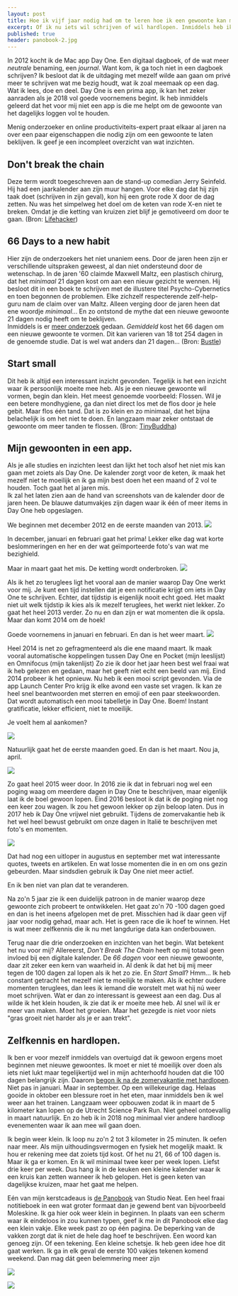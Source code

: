 ```yaml
---
layout: post
title: Hoe ik vijf jaar nodig had om te leren hoe ik een gewoonte kan maken
excerpt: Of ik nu iets wil schrijven of wil hardlopen. Inmiddels heb ik wel wat meer over mezelf geleerd...
published: true
header: panobook-2.jpg
---
```

In 2012 kocht ik de Mac app Day One. Een digitaal dagboek, of de wat meer _neutrale_ benaming, een *journal*. Want kom, ik ga toch niet in een dagboek schrijven? Ik besloot dat ik de uitdaging met mezelf wilde aan gaan om privé meer te schrijven wat me bezig houdt, wat ik zoal meemaak op een dag. Wat ik lees, doe en deel. Day One is een prima app, ik kan het zeker aanraden als je 2018 vol goede voornemens begint. Ik heb inmiddels geleerd dat het voor mij niet een app is die me helpt om de gewoonte van het dagelijks loggen vol te houden. 
  
Menig onderzoeker en online productiviteits-expert praat elkaar al jaren na over een paar eigenschappen die nodig zijn om een gewoonte te laten beklijven. Ik geef je een incompleet overzicht van wat inzichten.

## Don't break the chain
Deze term wordt toegeschreven aan de stand-up comedian Jerry Seinfeld. Hij had een jaarkalender aan zijn muur hangen. Voor elke dag dat hij zijn taak doet (schrijven in zijn geval), kon hij een grote rode X door de dag zetten. Nu was het simpelweg het doel om de keten van rode X-en niet te breken. Omdat je die ketting van kruizen ziet blijf je gemotiveerd om door te gaan. (Bron: [Lifehacker][1])

## 66 Days to a new habit
Hier zijn de onderzoekers het niet unaniem eens. Door de jaren heen zijn er verschillende uitspraken geweest, al dan niet ondersteund door de wetenschap. In de jaren '60 claimde Maxwell Maltz, een plastisch chirurg, dat het *minimaal* 21 dagen kost om aan een nieuw gezicht te wennen. Hij besloot dit in een boek te schrijven met de illustere titel Psycho-Cybernetics en toen begonnen de problemen. Elke zichzelf respecterende zelf-help-guru nam de claim over van Maltz. Alleen verging door de jaren heen dat ene woordje _minimaal_... En zo ontstond de mythe dat een nieuwe gewoonte 21 dagen nodig heeft om te beklijven.  
Inmiddels is er [meer onderzoek][2] gedaan. *Gemiddeld* kost het 66 dagen om een nieuwe gewoonte te vormen. Dit kan varieren van 18 tot 254 dagen in de genoemde studie. Dat is wel wat anders dan 21 dagen... (Bron: [Bustle][3])

## Start small
Dit heb ik altijd een interessant inzicht gevonden. Tegelijk is het een inzicht waar ik persoonlijk moeite mee heb. Als je een nieuwe gewoonte wil vormen, begin dan klein. Het meest genoemde voorbeeld: Flossen. Wil je een betere mondhygiene, ga dan niet direct los met de flos door je hele gebit. Maar flos één tand. Dat is zo klein en zo minimaal, dat het bijna belachelijk is om het niet te doen. En langzaam maar zeker ontstaat de gewoonte om meer tanden te flossen. (Bron: [TinyBuddha][4])

## Mijn gewoonten in een app.
Als je alle studies en inzichten leest dan lijkt het toch alsof het niet mis kan gaan met zoiets als Day One. De kalender zorgt voor de keten, ik maak het mezelf niet te moeilijk en ik ga mijn best doen het een maand of 2 vol te houden. Toch gaat het al jaren mis.   
Ik zal het laten zien aan de hand van screenshots van de kalender door de jaren heen. De blauwe datumvakjes zijn dagen waar ik één of meer items in Day One heb opgeslagen. 

We beginnen met december 2012 en de eerste maanden van 2013. 
![][image-1]

In december, januari en februari gaat het prima! Lekker elke dag wat korte beslommeringen en her en der wat geïmporteerde foto's van wat me bezighield. 

Maar in maart gaat het mis. De ketting wordt onderbroken.
![][image-2]

Als ik het zo teruglees ligt het vooral aan de manier waarop Day One werkt voor mij. Je kunt een tijd instellen dat je een notificatie krijgt om iets in Day One te schrijven. Echter, dat tijdstip is eigenlijk nooit echt goed. Het maakt niet uit welk tijdstip ik kies als ik mezelf teruglees, het werkt niet lekker. Zo gaat het heel 2013 verder. Zo nu en dan zijn er wat momenten die ik opsla. Maar dan komt 2014 om de hoek!

Goede voornemens in januari en februari. En dan is het weer maart.
![][image-3]

Heel 2014 is net zo gefragmenteerd als die ene maand maart. Ik maak vooral automatische koppelingen tussen Day One en Pocket (mijn leeslijst) en Omnifocus (mijn takenlijst) Zo zie ik door het jaar heen best wel fraai wat ik heb gelezen en gedaan, maar het geeft niet echt een beeld van míj. Eind 2014 probeer ik het opnieuw. Nu heb ik een mooi script gevonden. Via de app Launch Center Pro krijg ik elke avond een vaste set vragen. Ik kan ze heel snel beantwoorden met sterren en emoji of een paar steekwoorden. Dat wordt automatisch een mooi tabelletje in Day One. Boem! Instant gratificatie, lekker efficient, niet te moeilijk. 

Je voelt hem al aankomen?

![][image-4]

Natuurlijk gaat het de eerste maanden goed. En dan is het maart. Nou ja, april.

![][image-5]

Zo gaat heel 2015 weer door. In 2016 zie ik dat in februari nog wel een poging waag om meerdere dagen in Day One te beschrijven, maar eigenlijk laat ik de boel gewoon lopen. Eind 2016 besloot ik dat ik de poging niet nog een keer zou wagen. Ik zou het gewoon lekker op zijn beloop laten. Dus in 2017 heb ik Day One vrijwel niet gebruikt. Tijdens de zomervakantie heb ik het wel heel bewust gebruikt om onze dagen in Italië te beschrijven met foto's en momenten. 

![][image-6]

Dat had nog een uitloper in augustus en september met wat interessante quotes, tweets en artikelen. En wat losse momenten die in en om ons gezin gebeurden. Maar sindsdien gebruik ik Day One niet meer actief.

En ik ben niet van plan dat te veranderen.

Na zo'n 5 jaar zie ik een duidelijk patroon in de manier waarop deze gewoonte zich probeert te ontwikkelen. Het gaat zo'n 70 -100 dagen goed en dan is het ineens afgelopen met de pret. Misschien had ik daar geen vijf jaar voor nodig gehad, maar ach. Het is geen race die ik hoef te winnen. Het is wat meer zelfkennis die ik nu met langdurige data kan onderbouwen. 

Terug naar die drie onderzoeken en inzichten van het begin. Wat betekent het nu voor mij? Allereerst, *Don't Break The Chain* heeft op mij totaal geen invloed bij een digitale kalender. De *66 dagen* voor een nieuwe gewoonte, daar zit zeker een kern van waarheid in. Al denk ik dat het bij mij meer tegen de 100 dagen zal lopen als ik het zo zie. En  *Start Small*? Hmm... Ik heb constant getracht het mezelf niet te moeilijk te maken. Als ik echter oudere momenten teruglees, dan lees ik iemand die worstelt met wat hij nú weer moet schrijven. Wat er dan zo interessant is geweest aan een dag. Dus al wilde ik het klein houden, ik zie dat ik er moeite mee heb. Al snel wil ik er meer van maken. Moet het groeien. Maar het gezegde is niet voor niets "gras groeit niet harder als je er aan trekt". 

## Zelfkennis en hardlopen.
Ik ben er voor mezelf inmiddels van overtuigd dat ik gewoon ergens moet beginnen met nieuwe gewoontes. Ik moet er niet té moeilijk over doen als iets niet lukt maar tegelijkertijd wel in mijn achterhoofd houden dat die 100 dagen belangrijk zijn. Daarom [begon ik na de zomervakantie met hardlopen][5]. Niet pas in januari. Maar in september. Op een willekeurige dag. Helaas gooide in oktober een blessure roet in het eten, maar inmiddels ben ik wel weer aan het trainen. Langzaam weer opbouwen zodat ik in maart de 5 kilometer kan lopen op de Utrecht Science Park Run. Niet geheel ontoevallig in maart natuurlijk. En zo heb ik in 2018 nog minimaal vier andere hardloop evenementen waar ik aan mee wil gaan doen.   

Ik begin weer klein. Ik loop nu zo'n 2 tot 3 kilometer in 25 minuten. Ik oefen naar meer. Als mijn uithoudingsvermogen en fysiek het mogelijk maakt. Ik hou er rekening mee dat zoiets tijd kost. Of het nu 21, 66 of 100 dagen is. Maar ik ga er komen. En ik wil minimaal twee keer per week lopen. Liefst drie keer per week. Dus hang ik in de keuken een kleine kalender waar ik een kruis kan zetten wanneer ik heb gelopen. Het is geen keten van dagelijkse kruizen, maar het gaat me helpen.   

Eén van mijn kerstcadeaus is [de Panobook][6] van Studio Neat. Een heel fraai notitieboek in een wat groter formaat dan je gewend bent van bijvoorbeeld Moleskine. Ik ga hier ook weer klein in beginnen. In plaats van een scherm waar ik eindeloos in zou kunnen typen, geef ik me in dit Panobook elke dag een klein vakje. Elke week past zo op één pagina. De beperking van de vakken zorgt dat ik niet de hele dag hoef te beschrijven. Een woord kan genoeg zijn. Of een tekening. Een kleine schetsje. Ik heb geen idee hoe dit gaat werken. Ik ga in elk geval de eerste 100 vakjes tekenen komend weekend. Dan mag dát geen belemmering meer zijn 

![][image-7]

![][image-8]



[1]:	https://lifehacker.com/281626/jerry-seinfelds-productivity-secret
[2]:	http://onlinelibrary.wiley.com/doi/10.1002/ejsp.674/abstract
[3]:	https://www.bustle.com/articles/58195-how-long-does-it-take-to-develop-a-new-habit-66-days-says-science-or-debunking
[4]:	https://tinybuddha.com/blog/simple-mini-habits-can-change-life/
[5]:	https://www.mijnmoment.com/1493-frank-meeuwsen
[6]:	https://www.instagram.com/p/BdKhKbRFPFS/?taken-by=frankmeeuwsen

[image-1]:	/images/dayone2013-1.jpg
[image-2]:	/images/dayone2013-2.jpg
[image-3]:	/images/dayone2014-1.jpg
[image-4]:	/images/dayone2014-2.jpg
[image-5]:	/images/dayone2015-1.jpg
[image-6]:	/images/dayone2017-2.jpg
[image-7]:	/images/panobook-1.jpg
[image-8]:	/images/panobook-2.jpg